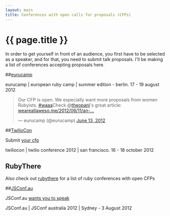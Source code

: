 ```yaml
---
layout: main
title: Conferences with open calls for proposals (CFPs)
---
```


# {{ page.title }}

In order to get yourself in front of an audience, you first have to be selected as a speaker, and for that, you need to submit talk proposals. I'll be making a list of conferences accepting proposals here.

<style>
.twt-reply { display: none; }
</style>

##[eurucamp](http://2012.eurucamp.org/)

eurucamp | european ruby camp | summer edition - berlin. 17 - 19 august 2012

<blockquote class="twitter-tweet"><p>Our CFP is open. We especially want more proposals from women Rubyists. <a href="https://twitter.com/search/%2523waaa">#waaa</a>Check @<a href="https://twitter.com/theopani">theopani</a>'s great article: <a href="http://t.co/eKGDVSDe" title="http://weareallaweso.me/2012/06/11/an-alternative-to-affirmative-action.html">weareallaweso.me/2012/06/11/an-…</a></p>&mdash; eurucamp (@eurucamp) <a href="https://twitter.com/eurucamp/status/212956765900386305" data-datetime="2012-06-13T17:17:04+00:00">June 13, 2012</a></blockquote>

<script src="//platform.twitter.com/widgets.js" charset="utf-8"> </script>

##[TwilioCon](http://www.twilio.com/conference)

Submit [your cfp](https://docs.google.com/spreadsheet/viewform?formkey=dFpTeHN6dGJMVkxTbVVCNF9EUkY0VWc6MQ#gid=0)

twiliocon | twilio conference 2012 | san francisco. 16 - 18 october 2012

## RubyThere

Also check out [rubythere](http://rubythere.com/events/to/speak) for a list of ruby conferences with open CFPs

##[JSConf.au](http://www.jsconf.com.au/)

JSConf.au [wants you to speak](https://docs.google.com/spreadsheet/viewform?formkey=dEhGcXZuY05MWGRUby1RSjd0WnEyRWc6MQ#gid=0)

JSConf.au | JSConf australia 2012 | Sydney - 3 August 2012
